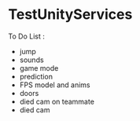 # TestUnityServices

To Do List : 
- jump
- sounds
- game mode
- prediction
- FPS model and anims
- doors
- died cam on teammate
- died cam
